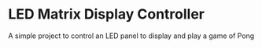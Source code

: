 # LED Matrix Display Controller

A simple project to control an LED panel to display and play a game of Pong
